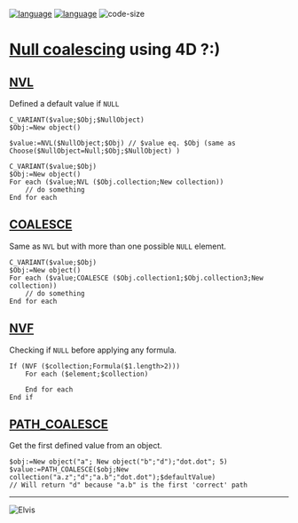 [![language](https://img.shields.io/static/v1?label=language&message=4d&color=blue)](https://developer.4d.com/)
[![language](https://img.shields.io/github/languages/top/mesopelagique/NullCoaliescingOperator.svg)](https://developer.4d.com/)
![code-size](https://img.shields.io/github/languages/code-size/mesopelagique/NullCoaliescingOperator.svg)

# [Null coalescing](https://en.wikipedia.org/wiki/Null_coalescing_operator) using 4D ?:)

## [NVL](Documentation/Methods/NVL.md)

Defined a default value if `NULL`

```4d
C_VARIANT($value;$Obj;$NullObject)
$Obj:=New object()

$value:=NVL($NullObject;$Obj) // $value eq. $Obj (same as Choose($NullObject=Null;$Obj;$NullObject) )
```


```4d
C_VARIANT($value;$Obj)
$Obj:=New object()
For each ($value;NVL ($Obj.collection;New collection))
	// do something
End for each 

```

## [COALESCE](Documentation/Methods/COALESCE.md)

Same as `NVL` but with more than one possible `NULL` element.

```4d
C_VARIANT($value;$Obj)
$Obj:=New object()
For each ($value;COALESCE ($Obj.collection1;$Obj.collection3;New collection))
	// do something
End for each 

```

## [NVF](Documentation/Methods/NVF.md)

Checking if `NULL` before applying any formula.


```4d
If (NVF ($collection;Formula($1.length>2)))
	For each ($element;$collection)

	End for each
End if
```

## [PATH_COALESCE](Documentation/Methods/PATH_COALESCE.md)

Get the first defined value from an object.

```4d
$obj:=New object("a"; New object("b";"d");"dot.dot"; 5)
$value:=PATH_COALESCE($obj;New collection("a.z";"d";"a.b";"dot.dot");$defaultValue)
// Will return "d" because "a.b" is the first 'correct' path
```

---

![Elvis](https://res.cloudinary.com/practicaldev/image/fetch/s--fUx8DazI--/c_limit%2Cf_auto%2Cfl_progressive%2Cq_auto%2Cw_880/https://thepracticaldev.s3.amazonaws.com/i/6j3wmn15zj3vp3qyfctv.jpg)
